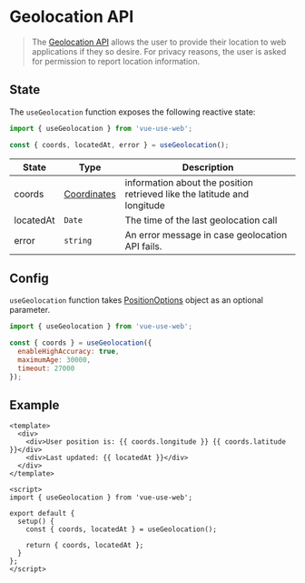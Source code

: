 # Geolocation API

> The [Geolocation API](https://developer.mozilla.org/en-US/docs/Web/API/Geolocation_API) allows the user to provide their location to web applications if they so desire. For privacy reasons, the user is asked for permission to report location information.

## State

The `useGeolocation` function exposes the following reactive state:

```js
import { useGeolocation } from 'vue-use-web';

const { coords, locatedAt, error } = useGeolocation();
```

| State     | Type                                                                        | Description                                                              |
| --------- | --------------------------------------------------------------------------- | ------------------------------------------------------------------------ |
| coords    | [Coordinates](https://developer.mozilla.org/en-US/docs/Web/API/Coordinates) | information about the position retrieved like the latitude and longitude |
| locatedAt | `Date`                                                                      | The time of the last geolocation call                                    |
| error     | `string`                                                                    | An error message in case geolocation API fails.                          |

## Config

`useGeolocation` function takes [PositionOptions](https://developer.mozilla.org/en-US/docs/Web/API/PositionOptions) object as an optional parameter.

```js
import { useGeolocation } from 'vue-use-web';

const { coords } = useGeolocation({
  enableHighAccuracy: true,
  maximumAge: 30000,
  timeout: 27000
});
```

## Example

```vue
<template>
  <div>
    <div>User position is: {{ coords.longitude }} {{ coords.latitude }}</div>
    <div>Last updated: {{ locatedAt }}</div>
  </div>
</template>

<script>
import { useGeolocation } from 'vue-use-web';

export default {
  setup() {
    const { coords, locatedAt } = useGeolocation();

    return { coords, locatedAt };
  }
};
</script>
```
